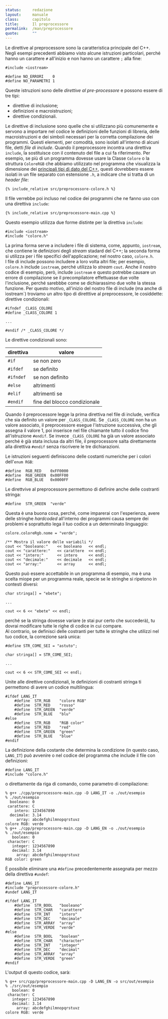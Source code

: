 ```yaml
---
status:     redazione
layout:     manuale
class:      capitolo
title:      Il preprocessore
permalink:  /man/preprocessore
quote:      ""
---
```


Le direttive al preprocessore sono la caratteristica principale del C++.  
Negli esempi precedenti abbiamo visto alcune istruzioni particolari, perché hanno un carattere `#` all'inizio e non hanno un carattere `;` alla fine:

``` 
#include <iostream>

#define NO_ERRORI    0
#define NO_PARAMETRI 1
```
<!-- @todo - verificare come mai questo brano di codice non appaia formattato correttamente in Chrome, Opera e Firefox mentre è visualizzato correttamente da Safari. Il font è monospace e l'allineamento del paragrafo è a sinistra -->

Queste istruzioni sono delle *direttive al pre-processore* e possono essere di tre tipi:

- direttive di inclusione;
- definizioni e macroistruzioni;
- direttive condizionali.

Le <a id="inclusione" 
   onclick="history.back()" 
   title="fare click per tornare alla pagina precedente">direttive di inclusione</a> sono quelle che si utilizzano più comunemente e servono a importare nel codice le definizioni delle funzioni di libreria, delle macroistruzioni e dei simboli necessari per la corretta compilazione dei programmi.
Questi elementi, per comodità, sono isolati all'interno di alcuni file, detti *file di include*.
Quando il preprocessore incontra una direttiva `include`, la sostituisce con il contenuto del file a cui fa riferimento.
Per esempio, se più di un programma dovesse usare la Classe `Colore` o la struttura `ColoreRGB` che abbiamo utilizzato nel programma che visualizza la dimensione dei <a href="/man/tipi-di-dato#principali"> principali tipi di dato del C++</a>, questi dovrebbero essere isolati in un file separato con estensione `.h`, a indicare che si tratta di un *header file*:

```
{% include_relative src/preprocessore-colore.h %}
```

Il file verrebbe poi incluso nel codice dei programmi che ne fanno uso con una direttiva `include`:

```
{% include_relative src/preprocessore-main.cpp %}
```

Questo esempio utilizza due forme distinte per la direttiva `include`:

```
#include <iostream>
#include "colore.h" 
```

La prima forma serve a includere i file di sistema, come, appunto, `iostream`, che contiene le definizioni degli *stream* stadard del C++; la seconda forma si utilizza per i file specifici dell'applicazione; nel nostro caso, `colore.h`.  
I file di include possono includere a loro volta altri file; per esempio, `colore.h` include `iostream`, perché utilizza lo *stream* `cout`.
Anche il nostro codice di esempio, però, include `iostream` e questo potrebbe causare un errore di compilazione se il precompilatore effettuasse due volte l'inclusione, perché sarebbbe come se dichiarassimo due volte la stessa funzione.
Per questo motivo, all'inizio del nostro file di include (ma anche di ìostream`) troviamo un altro tipo di diretttive al preprocessore, le cosiddette: 
<a id="condizionali"
   onclick="history.back()" 
   title="fare click per tornare alla pagina precedente">direttive condizionali</a>:
   
```
#ifndef _CLASS_COLORE
#define _CLASS_COLORE 1

...

#endif /* _CLASS_COLORE */
```

Le direttive condizionali sono:

| direttiva | valore |
|---|---|
| `#if`     | se non zero
| `#ifdef`  | se definito
| `#ifndef` | se non definito
| `#else`   | altrimenti
| `#elif`   | altrimenti se
| `#endif`  | fine del blocco condizionale

Quando il preprocessore legge la prima direttiva nel file di include, verifica che sia definito un valore per `_CLASS_COLORE`.
Se `_CLASS_COLORE` non ha un valore associato, il preprocessore esegue l'istruzione successiva, che gli assegna il valore 1, poi inserisce nel file chiamante tutto il codice fino all'istruzione `#endif`.
Se invece `_CLASS_COLORE` ha già un valore associato perché è già stata inclusa da altri file, il preprocessore salta direttamente alla direttiva `#endif` senza riscrivere le tre dichiarazioni.

Le istruzioni seguenti definiscono delle costanti numeriche per i colori dell'`enum RGB`:

```
#define  RGB_RED    0xFF0000
#define  RGB_GREEN  0x00FF00
#define  RGB_BLUE   0x0000FF
```

Le direttvive al preprocessore permettono di definire anche delle costranti stringa:

```
#define  STR_GREEN  "verde"
```

Questa è una buona cosa, perché, come imparerai con l'esperienza, avere delle stringhe *hardcoded* all'interno dei programmi causa sempre dei problemi e soprattutto lega il tuo codice a un determinato linguaggio:

```
colore.coloreRgb.nome = "verde";     

/** Mostra il valore delle variabili */
cout << "booleano:"    << booleano   << endl;
cout << "carattere:"   << carattere  << endl;
cout << "intero:"      << intero     << endl;
cout << "decimale:"    << decimale   << endl;
cout << "array:"       << array      << endl;
```

Questo può essere accettabile in un programma di esempio, ma è una scelta miope per un programma reale, specie se le stringhe si ripetono in contesti diversi:

```
char stringa[] = "ebete";

...

cout << 6 << "ebete" << endl;

```

perché se la stringa dovesse variare (e stai pur certo che succederà), tu dovrai modificare tutte le righe di codice in cui compare.  
Al contrario, se definisci delle costranti per tutte le stringhe che utilizzi nel tuo codice, la correzione sarà unica:

```
#define STR_COME_SEI = "astuto";

char stringa[] = STR_COME_SEI;

...

cout << 6 << STR_COME_SEI << endl;

```

Unite alle direttive condizionali, le definizioni di costranti stringa ti permettono di avere un codice multilingua:

```
#ifdef LANG_IT
    #define  STR_RGB    "colore RGB"
    #define  STR_RED    "rosso"
    #define  STR_GREEN  "verde"
    #define  STR_BLUE   "blu"
#else 
    #define  STR_RGB    "RGB color"
    #define  STR_RED    "red"
    #define  STR_GREEN  "green"
    #define  STR_BLUE   "blue"
#endif
```

La definizione della costante che determina la condizione (in questo caso, `LANG_IT`) può avvenire o nel codice del programma che include il file con definizioni:

```
#define LANG_IT
#include "colore.h"
```

o direttamente da riga di comando, come parametro di compilazione:

```
% g++ ./cpp/preprocessore-main.cpp -D LANG_IT -o ./out/esempio
% ./out/esempio                                               
  booleano: 0
 carattere: C
    intero: 1234567890
  decimale: 3.14
     array: abcdefghilmnopqrstuvz
colore RGB: verde
% g++ ./cpp/preprocessore-main.cpp -D LANG_EN -o ./out/esempio
% ./out/esempio                                               
   boolean: 0
 character: C
   integer: 1234567890
   decimal: 3.14
     array: abcdefghilmnopqrstuvz
RGB color: green
```

È possibile eliminare una `#define` precedentemente assegnata per mezzo della direttiva `#undef`:

```
#define LANG_IT
#include "preprocessore-colore.h"
#undef LANG_IT

#ifdef LANG_IT
    #define  STR_BOOL   "booleano"
    #define  STR_CHAR   "carattere"
    #define  STR_INT    "intero"
    #define  STR_DEC    "decimale"
    #define  STR_ARRAY  "array"
    #define  STR_VERDE  "verde"
#else 
    #define  STR_BOOL   "boolean"
    #define  STR_CHAR   "character"
    #define  STR_INT    "integer"
    #define  STR_DEC    "decimal"
    #define  STR_ARRAY  "array"
    #define  STR_VERDE  "green"
#endif
```

L'output di questo codice, sarà:

```
% g++ src/cpp/preprocessore-main.cpp -D LANG_EN -o src/out/esempio
% ./src/out/esempio                                               
   boolean: 0
 character: C
   integer: 1234567890
   decimal: 3.14
     array: abcdefghilmnopqrstuvz
colore RGB: verde
```

<!--

Alcuni esempi validi di costanti simboliche sono:
#define FALSE 0
#define TRUE 1
#define NUMERO 0.2
#define STRINGA "Stringa di caratteri" 
Alcuni esempi validi di macroistruzioni sono:
#define INCREMENTO(x) x * 0.2
#define CUBO(x) x * x * x 

È inoltre possibile eliminare una #define precedentemente assegnata per mezzo della direttiva #undef.

le definizioni possono essere in un file separato o anche nei parametri di compilazione

-->
